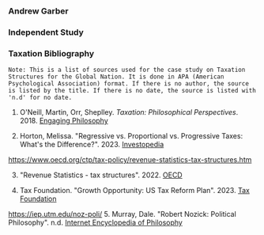 ### Andrew Garber

### Independent Study

### Taxation Bibliography

```
Note: This is a list of sources used for the case study on Taxation Structures for the Global Nation. It is done in APA (American Psychological Association) format. If there is no author, the source is listed by the title. If there is no date, the source is listed with 'n.d' for no date.
```

1. O'Neill, Martin, Orr, Sheplley. _Taxation: Philosophical Perspectives_. 2018. [Engaging Philosophy](https://www.amazon.com/Taxation-Philosophical-Perspectives-Engaging-Philosophy/dp/0199609225)

2. Horton, Melissa. "Regressive vs. Proportional vs. Progressive Taxes: What's the Difference?". 2023. [Investopedia](https://www.investopedia.com/ask/answers/042415/what-are-differences-between-regressive-proportional-and-progressive-taxes.asp)

https://www.oecd.org/ctp/tax-policy/revenue-statistics-tax-structures.htm

3. "Revenue Statistics - tax structures". 2022. [OECD](https://www.oecd.org/ctp/tax-policy/revenue-statistics-tax-structures.htm)

4. Tax Foundation. "Growth Opportunity: US Tax Reform Plan". 2023. [Tax Foundation](https://taxfoundation.org/research/all/federal/growth-opportunity-us-tax-reform-plan/)

https://iep.utm.edu/noz-poli/ 5. Murray, Dale. "Robert Nozick: Political Philosophy". n.d. [Internet Encyclopedia of Philosophy](https://iep.utm.edu/noz-poli/)

